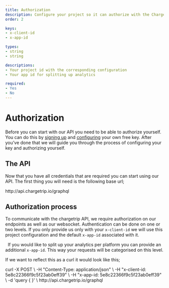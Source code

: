 ```yaml
---
title: Authorization
description: Configure your project so it can authorize with the Chargetrip API
order: 2

keys:
- x-client-id
- x-app-id

types:
- string
- string

descriptions:
- Your project id with the corresponding configuration
- Your app id for splitting up analytics

required:
- Yes
- No
---
```

# Authorization

Before you can start with our API you need to be able to authorize yourself. You can do this by [signing up](http://dashboard.chargetrip.com/) and [configuring](http://localhost:3000/setup-&-integration/API-Basics/setup/getting-started#configuring-your-project) your own free key. After you’ve done that we will guide you through the process of configuring your key and authorizing yourself.

<c-image alt="Authorization image" src="authorization.png" max-width="lg"></c-image>

## The API
Now that you have all credentials that are required you can start using our API. The first thing you will need is the following base url;

<code-block lang="bash" prefix="Authorization" title="Base Url">					
http://api.chargetrip.io/graphql
</code-block>

## Authorization process
To communicate with the chargetrip API, we require authorization on our endpoints as well as our websocket. Authentication can be done on one or two levels. If you only provide us only with your `x-client-id` we will use this project configuration and the default `x-app-id` associated with it.

  If you would like to split up your analytics per platform you can provide an additional `x-app-id`. This way your requests will be categorised on this level.

<property-table :keys="keys" :types="types" :descriptions="descriptions" :required="required"></property-table>

If we want to reflect this as a curl it would look like this;

<code-block lang="bash" prefix="Authorization" title="Curl">
curl -X POST \
-H "Content-Type: application/json" \
-H "x-client-id: 5e8c22366f9c5f23ab0eff39" \
-H "x-app-id: 5e8c22366f9c5f23ab0eff39" \
-d 'query { }' \
http://api.chargetrip.io/graphql
</code-block>

		
